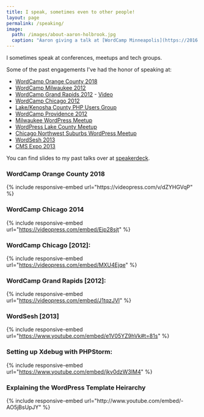 ```yaml
---
title: I speak, sometimes even to other people!
layout: page
permalink: /speaking/
image: 
  path: /images/about-aaron-holbrook.jpg
  caption: "Aaron giving a talk at [WordCamp Minneapolis](https://2016.minneapolis.wordcamp.org). Photo by [Found Art Photography](http://found-art-photography.com)"
---
```


I sometimes speak at conferences, meetups and tech groups.

Some of the past engagements I've had the honor of speaking at:
<ul>
  <li><a title="Safe and Happy Deployments using Automation" href="https://wordpress.tv/2018/06/18/aaron-holbrook-safe-and-happy-deployments-using-automation/">WordCamp Orange County 2018</a></li>
 	<li><a title="Aaron Holbrook, Milwaukee WordCamp Speaker" href="http://2012.milwaukee.wordcamp.org/speakers/#aaron-holbrook">WordCamp Milwaukee 2012</a></li>
 	<li><a title="Grand Rapids Speaker Aaron Holbrook" href="http://2012.grandrapids.wordcamp.org/speakers/#aaron-holbrook">WordCamp Grand Rapids 2012</a> - <a title="Aaron Holbrook giving a presentation on Version Control and WordPress at Grand Rapids WordCamp 2012" href="http://wordpress.tv/2013/05/06/aaron-holbrook-wordpress-version-control-an-introduction/">Video</a></li>
 	<li><a title="Chicago WordPress Speaker Aaron Holbrook" href="http://2012.chicago.wordcamp.org/speakers/#aaron-holbrook">WordCamp Chicago 2012</a></li>
 	<li><a title="Intro to Version Control by Aaron Holbrook" href="http://www.lakekenoshaphp.com/events/83209702/">Lake/Kenosha County PHP Users Group</a></li>
 	<li><a href="http://2012.providence.wordcamp.org/speakers/#aaron-holbrook">WordCamp Providence 2012</a></li>
 	<li><a title="WordPress Developer Aaron Holbrook talks about the benefits of using WordPress as a CMS at a Milwaukee Meetup" href="http://www.wpmke.com/events/100168102/">Milwaukee WordPress Meetup</a></li>
 	<li><a href="http://www.wplc.us/events/99820732/">WordPress Lake County Meetup</a></li>
 	<li><a href="http://www.wpmchenry.com/events/98578652/">Chicago Northwest Suburbs WordPress Meetup</a></li>
 	<li><a href="http://www.youtube.com/watch?v=e1V05YZ9hVk">WordSesh 2013</a></li>
 	<li><a href="http://www.cmsexpo.net/sessions/2-239-WordPress_IS_a_CMS_Dammit!">CMS Expo 2013</a></li>
</ul>

You can find slides to my past talks over at <a href="https://speakerdeck.com/aaronholbrook">speakerdeck</a>.

<h3>WordCamp Orange County 2018</h3>
{% include responsive-embed url="https://videopress.com/v/dZYHGVqP" %}

<h3>WordCamp Chicago 2014</h3>

{% include responsive-embed url="https://videopress.com/embed/Ejp28sjt" %}

<h3>WordCamp Chicago [2012]:</h3>

{% include responsive-embed url="https://videopress.com/embed/MXU4Ejqe" %}

<h3>WordCamp Grand Rapids [2012]:</h3>

{% include responsive-embed url="https://videopress.com/embed/J1tqzJVl" %}

<h3>WordSesh [2013]</h3>

{% include responsive-embed url="https://www.youtube.com/embed/e1V05YZ9hVk#t=81s" %}

<h3>Setting up Xdebug with PHPStorm:</h3>

{% include responsive-embed url="https://www.youtube.com/embed/jkv0dzW3IM4" %}

<h3>Explaining the WordPress Template Heirarchy</h3>
{% include responsive-embed url="http://www.youtube.com/embed/-AO5jBsUpJY" %}
